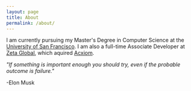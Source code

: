 ```yaml
---
layout: page
title: About
permalink: /about/
---
```


I am currently pursuing my Master's Degree in Computer Science at the [University of San Francisco](https://www.usfca.edu/arts-sciences/graduate-programs/computer-science). I am also a full-time Associate Developer at [Zeta Global](http://zetaglobal.com/), which aquired [Acxiom](http://www.acxiom.com/). 

*"If something is important enough you should try, even if the probable outcome is failure."*

-Elon Musk
